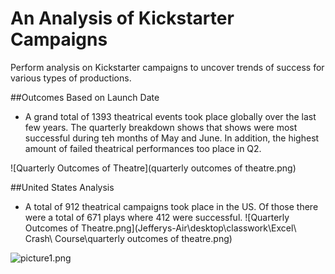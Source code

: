 # An Analysis of Kickstarter Campaigns
Perform analysis on Kickstarter campaigns to uncover trends of success for various types of productions.



##Outcomes Based on Launch Date
- A grand total of 1393 theatrical events took place globally over the last few years. The quarterly breakdown shows that shows were most successful during teh months of May and June. In addition, the highest amount of failed theatrical performances too place in Q2.

![Quarterly Outcomes of Theatre](quarterly outcomes of theatre.png)

##United States Analysis
- A total of 912 theatrical campaigns took place in the US. Of those there were a total of 671 plays where 412 were successful. 
![Quarterly Outcomes of Theatre.png](Jefferys-Air\desktop\classwork\Excel\ Crash\ Course\quarterly outcomes of theatre.png)

![picture1.png](path\to\picture1.png)
